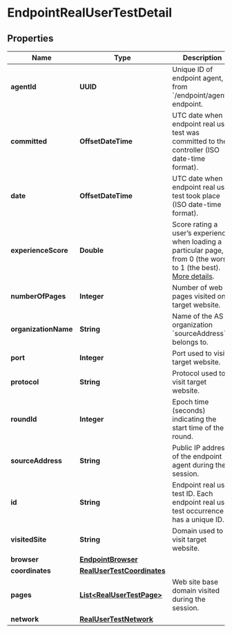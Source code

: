 

# EndpointRealUserTestDetail


## Properties

| Name | Type | Description | Notes |
|------------ | ------------- | ------------- | -------------|
|**agentId** | **UUID** | Unique ID of endpoint agent, from &#x60;/endpoint/agents&#x60; endpoint. |  [optional] [readonly] |
|**committed** | **OffsetDateTime** | UTC date when endpoint real user test was committed to the controller (ISO date-time format). |  [optional] [readonly] |
|**date** | **OffsetDateTime** | UTC date when endpoint real user test took place (ISO date-time format). |  [optional] [readonly] |
|**experienceScore** | **Double** | Score rating a user’s experience when loading a particular page, from 0 (the worst) to 1 (the best). [More details](https://docs.thousandeyes.com/product-documentation/end-user-monitoring/viewing-data/endpoint-agent-views-reference#user-experience-score). |  [optional] [readonly] |
|**numberOfPages** | **Integer** | Number of web pages visited on target website. |  [optional] [readonly] |
|**organizationName** | **String** | Name of the AS organization &#x60;sourceAddress&#x60; belongs to. |  [optional] [readonly] |
|**port** | **Integer** | Port used to visit target website. |  [optional] [readonly] |
|**protocol** | **String** | Protocol used to visit target website. |  [optional] [readonly] |
|**roundId** | **Integer** | Epoch time (seconds) indicating the start time of the round. |  [optional] [readonly] |
|**sourceAddress** | **String** | Public IP address of the endpoint agent during the session. |  [optional] [readonly] |
|**id** | **String** | Endpoint real user test ID. Each endpoint real user test occurrence has a unique ID. |  [optional] [readonly] |
|**visitedSite** | **String** | Domain used to visit target website. |  [optional] [readonly] |
|**browser** | [**EndpointBrowser**](EndpointBrowser.md) |  |  [optional] |
|**coordinates** | [**RealUserTestCoordinates**](RealUserTestCoordinates.md) |  |  [optional] |
|**pages** | [**List&lt;RealUserTestPage&gt;**](RealUserTestPage.md) | Web site base domain visited during the session. |  [optional] |
|**network** | [**RealUserTestNetwork**](RealUserTestNetwork.md) |  |  [optional] |



